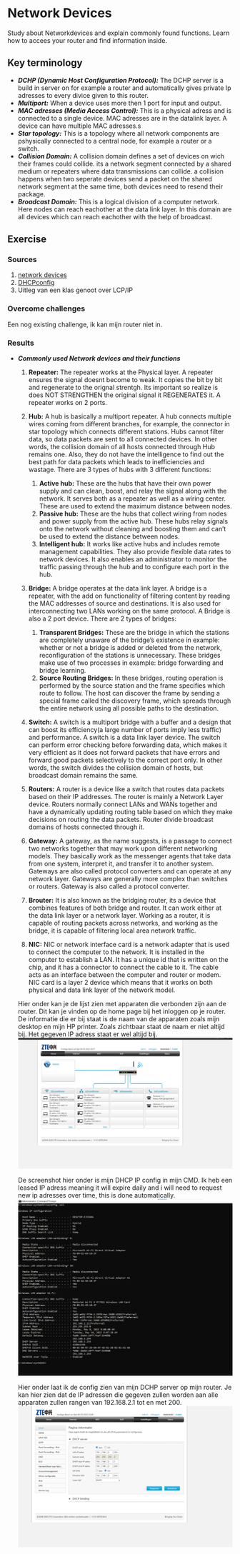 # Network Devices
Study about Networkdevices and explain commonly found functions.
Learn how to accees your router and find information inside.

## Key terminology
- ***DCHP (Dynamic Host Configuration Protocol):*** The DCHP server is a build in server on for example a router and automatically gives private Ip adresses to every divice given to this router.
- ***Multiport:*** When a device uses more then 1 port for input and output.
- ***MAC adresses (Media Access Control):*** This is a physical adress and is connected to a single device. MAC adresses are in the datalink layer. A device can have multiple MAC adresses.s
- ***Star topology:*** This is a topology where all network components are pshysically connected to a central node, for example a router or a switch.
- ***Collision Domain:*** A collision domain defines a set of devices on wich their frames could collide. its a network segment connected by a shared medium or repeaters where data transmissions can collide. a collision happens when two seperate devices send a packet on the shared network segment at the same time, both devices need to resend their package.
- ***Broadcast Domain:*** This is a logical division of a computer network. Here nodes can reach eachother at the data link layer. In this domain are all devices which can reach eachother with the help of broadcast.



## Exercise
### Sources
1. [network devices](https://www.geeksforgeeks.org/network-devices-hub-repeater-bridge-switch-router-gateways/)
2. [DHCPconfig](https://en.wikiversity.org/wiki/Computer_Networks/Ipconfig/DHCP_Options#:~:text=Open%20a%20command%20prompt.,when%20it%20shows%20Lease%20Expires.)
3. Uitleg van een klas genoot over LCP/IP


### Overcome challenges
Een nog existing challenge, ik kan mijn router niet in.

### Results
- ***Commonly used Network devices and their functions***

    1. **Repeater:** The repeater works at the Physical layer. A repeater ensures the signal doesnt become to weak. It copies the bit by bit and regenerate to the orignal strentgh. Its important so realize is does NOT STRENGTHEN the original signal it REGENERATES it. A repeater works on 2 ports.

    2. **Hub:** A hub is basically a multiport repeater. A hub connects multiple wires coming from different branches, for example, the connector in star topology which connects different stations. Hubs cannot filter data, so data packets are sent to all connected devices.  In other words, the collision domain of all hosts connected through Hub remains one.  Also, they do not have the intelligence to find out the best path for data packets which leads to inefficiencies and wastage. There are 3 types of hubs with 3 different functions:
        
        1. **Active hub:**  These are the hubs that have their own power supply and can clean, boost, and relay the signal along with the network. It serves both as a repeater as well as a wiring center. These are used to extend the maximum distance between nodes.
        2. **Passive hub:** These are the hubs that collect wiring from nodes and power supply from the active hub. These hubs relay signals onto the network without cleaning and boosting them and can’t be used to extend the distance between nodes.
        3. **Intelligent hub:** It works like active hubs and includes remote management capabilities. They also provide flexible data rates to network devices. It also enables an administrator to monitor the traffic passing through the hub and to configure each port in the hub.

    3. **Bridge:** A bridge operates at the data link layer. A bridge is a repeater, with the add on functionality of filtering content by reading the MAC addresses of source and destinations. It is also used for interconnecting two LANs working on the same protocol. A Bridge is also a 2 port device. There are 2 types of bridges:

        1. **Transparent Bridges:** These are the bridge in which the stations are completely unaware of the bridge’s existence in example: whether or not a bridge is added or deleted from the network, reconfiguration of the stations is unnecessary. These bridges make use of two processes in example: bridge forwarding and bridge learning.
        2. **Source Routing Bridges:** In these bridges, routing operation is performed by the source station and the frame specifies which route to follow. The host can discover the frame by sending a special frame called the discovery frame, which spreads through the entire network using all possible paths to the destination.

    4. **Switch:** A switch is a multiport bridge with a buffer and a design that can boost its efficiency(a large number of ports imply less traffic) and performance. A switch is a data link layer device. The switch can perform error checking before forwarding data, which makes it very efficient as it does not forward packets that have errors and forward good packets selectively to the correct port only.  In other words, the switch divides the collision domain of hosts, but broadcast domain remains the same. 

    5. **Routers:**  A router is a device like a switch that routes data packets based on their IP addresses. The router is mainly a Network Layer device. Routers normally connect LANs and WANs together and have a dynamically updating routing table based on which they make decisions on routing the data packets. Router divide broadcast domains of hosts connected through it.

    6. **Gateway:** A gateway, as the name suggests, is a passage to connect two networks together that may work upon different networking models. They basically work as the messenger agents that take data from one system, interpret it, and transfer it to another system. Gateways are also called protocol converters and can operate at any network layer. Gateways are generally more complex than switches or routers. Gateway is also called a protocol converter. 

    7. **Brouter:** It is also known as the bridging router, its a device that combines features of both bridge and router. It can work either at the data link layer or a network layer. Working as a router, it is capable of routing packets across networks, and working as the bridge, it is capable of filtering local area network traffic.

    8. **NIC:** NIC or network interface card is a network adapter that is used to connect the computer to the network. It is installed in the computer to establish a LAN.  It has a unique id that is written on the chip, and it has a connector to connect the cable to it. The cable acts as an interface between the computer and router or modem. NIC card is a layer 2 device which means that it works on both physical and data link layer of the network model.

    Hier onder kan je de lijst zien met apparaten die verbonden zijn aan de router. Dit kan je vinden op de home page bij het inloggen op je router. De informatie die er bij staat is de naam van de apparaten zoals mijn desktop en mijn HP printer. Zoals zichtbaar staat de naam er niet altijd bij. Het gegeven IP adress staat er wel altijd bij.
    ![Homepage](../../../00_includes/NTW-02/applist.png)

    De screenshot hier onder is mijn DHCP IP config in mijn CMD.
    Ik heb een leased IP adress meaning it will expire daily and i will need to request new ip adresses over time, this is done automatically.
    ![SS](../../../00_includes/NTW-02/DHCPconfig.png)

    Hier onder laat ik de config zien van mijn DCHP server op mijn router. Je kan hier zien dat de IP adressen die gegeven zullen worden aan alle apparaten zullen rangen van 192.168.2.1 tot en met 200.
    ![SS](../../../00_includes/NTW-02/routerdchp.png)